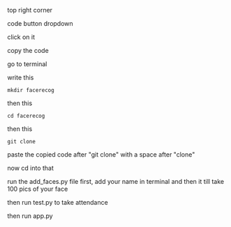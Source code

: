 top right corner

code button dropdown

click on it

copy the code

go to terminal

write this

```
mkdir facerecog

```

then this

```
cd facerecog

```

then this

```
git clone
```

paste the copied code after "git clone" with a space after "clone"

now cd into that

run the add_faces.py file first, add your name in terminal and then it till take 100 pics of your face

then run test.py to take attendance

then run app.py
